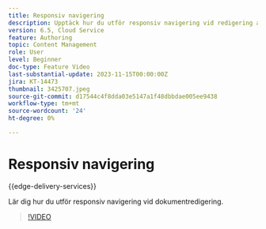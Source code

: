 ```yaml
---
title: Responsiv navigering
description: Upptäck hur du utför responsiv navigering vid redigering av Edge Delivery Document.
version: 6.5, Cloud Service
feature: Authoring
topic: Content Management
role: User
level: Beginner
doc-type: Feature Video
last-substantial-update: 2023-11-15T00:00:00Z
jira: KT-14473
thumbnail: 3425707.jpeg
source-git-commit: d17544c4f8dda03e5147a1f48dbbdae005ee9438
workflow-type: tm+mt
source-wordcount: '24'
ht-degree: 0%

---
```



# Responsiv navigering

{{edge-delivery-services}}

Lär dig hur du utför responsiv navigering vid dokumentredigering.

>[!VIDEO](https://video.tv.adobe.com/v/3425707/?learn=on)
